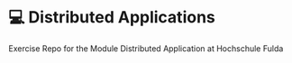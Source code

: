 # 💻 Distributed Applications

Exercise Repo for the Module Distributed Application at Hochschule Fulda
